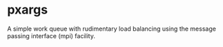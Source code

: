 pxargs
======

A simple work queue with rudimentary load balancing using the message passing interface (mpi) facility.
